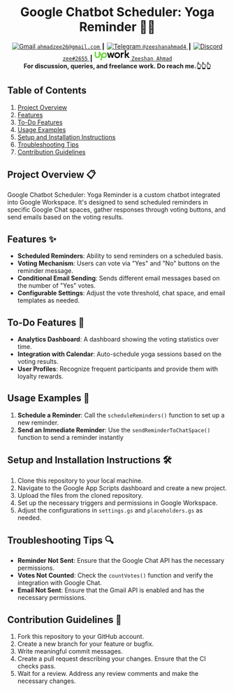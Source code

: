 <h1 align="center">Google Chatbot Scheduler: Yoga Reminder 🧘‍♂️</h1>

<div align="center">
  <a href="https://mail.google.com/mail/u/?authuser=ahmadzee26@gmail.com">
    <img alt="Gmail" width="30px" src="https://edent.github.io/SuperTinyIcons/images/svg/gmail.svg" />
    <code>ahmadzee26@gmail.com</code>
  </a>
  <span> ┃ </span>
  
  <a href="https://t.me/zeeshanahmad4">
    <img alt="Telegram" width="30px" src="https://edent.github.io/SuperTinyIcons/images/svg/telegram.svg" />
    <code>@zeeshanahmad4</code>
  </a>
  <span> ┃ </span>
  
  <a href="https://discord.com">
    <img alt="Discord" width="30px" src="https://cdn.jsdelivr.net/npm/simple-icons@v5/icons/discord.svg" />
    <code>zee#2655</code>
  </a>
  <span> ┃ </span>
  
  <a href="https://www.upwork.com/freelancers/zeeshanahmad291">
    <img alt="Upwork" width="80px" src="https://github.com/Zeeshanahmad4/Zeeshanahmad4/blob/main/upwork.svg" />
    <code>Zeeshan Ahmad</code>
  </a>
  
  <br />
  <strong>For discussion, queries, and freelance work. Do reach me.👆👆👆</strong>
</div>

## Table of Contents

1. [Project Overview](#project-overview-📋)
2. [Features](#features-✨)
3. [To-Do Features](#to-do-features-🚀)
4. [Usage Examples](#usage-examples-📌)
5. [Setup and Installation Instructions](#setup-and-installation-instructions-🛠️)
6. [Troubleshooting Tips](#troubleshooting-tips-🔍)
7. [Contribution Guidelines](#contribution-guidelines-🤝)


## Project Overview 📋

Google Chatbot Scheduler: Yoga Reminder is a custom chatbot integrated into Google Workspace. It's designed to send scheduled reminders in specific Google Chat spaces, gather responses through voting buttons, and send emails based on the voting results.

## Features ✨

- **Scheduled Reminders**: Ability to send reminders on a scheduled basis.
- **Voting Mechanism**: Users can vote via "Yes" and "No" buttons on the reminder message.
- **Conditional Email Sending**: Sends different email messages based on the number of "Yes" votes.
- **Configurable Settings**: Adjust the vote threshold, chat space, and email templates as needed.

## **To-Do Features 🚀**

- **Analytics Dashboard**: A dashboard showing the voting statistics over time.
- **Integration with Calendar**: Auto-schedule yoga sessions based on the voting results.
- **User Profiles**: Recognize frequent participants and provide them with loyalty rewards.

## Usage Examples 📌

1. **Schedule a Reminder**: Call the `scheduleReminders()` function to set up a new reminder.
2. **Send an Immediate Reminder**: Use the `sendReminderToChatSpace()` function to send a reminder instantly

## Setup and Installation Instructions 🛠️

1. Clone this repository to your local machine.
2. Navigate to the Google App Scripts dashboard and create a new project.
3. Upload the files from the cloned repository.
4. Set up the necessary triggers and permissions in Google Workspace.
5. Adjust the configurations in `settings.gs` and `placeholders.gs` as needed.


## Troubleshooting Tips 🔍

- **Reminder Not Sent**: Ensure that the Google Chat API has the necessary permissions.
- **Votes Not Counted**: Check the `countVotes()` function and verify the integration with Google Chat.
- **Email Not Sent**: Ensure that the Gmail API is enabled and has the necessary permissions.


## Contribution Guidelines 🤝

1. Fork this repository to your GitHub account.
2. Create a new branch for your feature or bugfix.
3. Write meaningful commit messages.
4. Create a pull request describing your changes. Ensure that the CI checks pass.
5. Wait for a review. Address any review comments and make the necessary changes.

